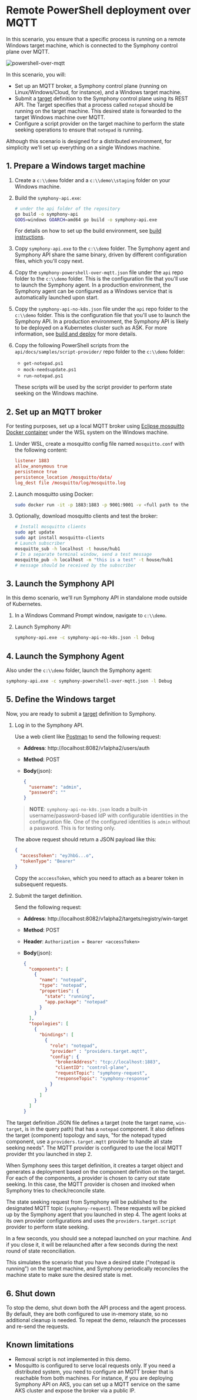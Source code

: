 # Remote PowerShell deployment over MQTT

In this scenario, you ensure that a specific process is running on a remote Windows target machine, which is connected to the Symphony control plane over MQTT.

![powershell-over-mqtt](../images/powershell-over-mqtt.png)

In this scenario, you will:

* Set up an MQTT broker, a Symphony control plane (running on Linux/Windows/Cloud, for instance), and a Windows target machine.
* Submit a [target](../concepts/unified-object-model/target.md) definition to the Symphony control plane using its REST API. The Target specifies that a process called `notepad`  should be running on the target machine. This desired state is forwarded to the target Windows machine over MQTT. 
* Configure a script provider on the target machine to perform the state seeking operations to ensure that `notepad` is running.

Although this scenario is designed for a distributed environment, for simplicity we'll set up everything on a single Windows machine.

## 1. Prepare a Windows target machine

1. Create a `c:\\demo` folder and a `c:\\demo\\staging` folder on your Windows machine.

2. Build the `symphony-api.exe`:

   ```bash
   # under the api folder of the repository
   go build -o symphony-api
   GOOS=windows GOARCH=amd64 go build -o symphony-api.exe
   ```

   For details on how to set up the build environment, see [build instructions](../build_deployment/build.md).

3. Copy `symphony-api.exe` to the `c:\\demo` folder. The Symphony agent and Symphony API share the same binary, driven by different configuration files, which you'll copy next.

4. Copy the `symphony-powershell-over-mqtt.json` file under the `api` repo folder to the `c:\\demo` folder. This is the configuration file that you'll use to launch the Symphony agent. In a production environment, the Symphony agent can be configured as a Windows service that is automatically launched upon start.

5. Copy the `symphony-api-no-k8s.json` file under the `api` repo folder to the `c:\\demo` folder. This is the configuration file that you'll use to launch the Symphony API. In a production environment, the Symphony API is likely to be deployed on a Kubernetes cluster such as ASK. For more information, see [build and deploy](../build_deployment/_overview.md) for more details.

6. Copy the following PowerShell scripts from the `api/docs/samples/script-provider/` repo folder to the `c:\\demo` folder:

   * `get-notepad.ps1`
   * `mock-needsupdate.ps1`
   * `run-notepad.ps1`

   These scripts will be used by the script provider to perform state seeking on the Windows machine.

## 2. Set up an MQTT broker

For testing purposes, set up a local MQTT broker using [Eclipse mosquitto Docker container](https://hub.docker.com/_/eclipse-mosquitto/) under the WSL system on the Windows machine.

1. Under WSL, create a mosquitto config file named `mosquitto.conf` with the following content:

   ```conf
   listener 1883
   allow_anonymous true
   persistence true
   persistence_location /mosquitto/data/
   log_dest file /mosquitto/log/mosquitto.log
   ```

2. Launch mosquitto using Docker:

   ```bash
   sudo docker run -it -p 1883:1883 -p 9001:9001 -v <full path to the above mosquitto.conf file>:/mosquitto/config/mosquitto.conf  eclipse-mosquitto
   ```

3. Optionally, download mosquitto clients and test the broker:

   ```bash
   # Install mosquitto clients
   sudo apt update
   sudo apt install mosquitto-clients
   # Launch subscriber
   mosquitto_sub -h localhost -t house/hub1
   # In a separate terminal window, send a test message
   mosquitto_pub -h localhost -m "this is a test" -t house/hub1
   # message should be received by the subscriber
   ```

## 3. Launch the Symphony API

In this demo scenario, we'll run Symphony API in standalone mode outside of Kubernetes.

1. In a Windows Command Prompt window, navigate to `c:\\demo`.
2. Launch Symphony API:

   ```bash
   symphony-api.exe -c symphony-api-no-k8s.json -l Debug
   ```

## 4. Launch the Symphony Agent

Also under the `c:\\demo` folder, launch the Symphony agent:

```bash
symphony-api.exe -c symphony-powershell-over-mqtt.json -l Debug
```

## 5. Define the Windows target

Now, you are ready to submit a [target](../concepts/unified-object-model/target.md) definition to Symphony.

1. Log in to the Symphony API.

   Use a web client like [Postman](https://www.postman.com/) to send the following request:

   * **Address**: http://localhost:8082/v1alpha2/users/auth
   * **Method**: POST
   * **Body**(json):

     ```json
     {
       "username": "admin",
       "password": ""
     }
     ```

   > **NOTE**: `symphony-api-no-k8s.json` loads a built-in username/password-based IdP with configurable identities in the configuration file. One of the configured identities is `admin` without a password. This is for testing only.

   The above request should return a JSON payload like this:

   ```json
   {
     "accessToken": "eyJhbG...o",
     "tokenType": "Bearer"
   }
   ```

   Copy the `acccessToken`, which you need to attach as a bearer token in subsequent requests.

2. Submit the target definition.

   Send the following request:
   * **Address**: http://localhost:8082/v1alpha2/targets/registry/win-target
   * **Method**: POST
   * **Header**: `Authorization = Bearer <accessToken>`
   * **Body**(json):

     ```json
     {
       "components": [
         {
           "name": "notepad",
           "type": "notepad",
           "properties": {
             "state": "running",
             "app.package": "notepad"
           }
         }
       ],
       "topologies": [
         {
           "bindings": [
             {
               "role": "notepad",
               "provider" : "providers.target.mqtt",
               "config": {
                 "brokerAddress": "tcp://localhost:1883",
                 "clientID": "control-plane",
                 "requestTopic": "symphony-request",
                 "responseTopic": "symphony-response"
               }
             }
           ]
         }
       ]
     }
     ```

The target definition JSON file defines a target (note the target name, `win-target`, is in the query path) that has a `notepad` component. It also defines the target (component) topology and says, "for the notepad typed component, use a `providers.target.mqtt` provider to handle all state seeking needs". The MQTT provider is configured to use the local MQTT provider tht you launched in step 2.

When Symphony sees this target definition, it creates a target object and generates a deployment based on the component definition on the target. For each of the components, a provider is chosen to carry out state seeking. In this case, the MQTT provider is chosen and invoked when Symphony tries to check/reconcile state.

The state seeking request from Symphony will be published to the designated MQTT topic (`symphony-request`). These requests will be picked up by the Symphony agent that you launched in step 4. The agent looks at its own provider configurations and uses the `providers.target.script` provider to perform state seeking.

In a few seconds, you should see a notepad launched on your machine. And if you close it, it will be relaunched after a few seconds during the next round of state reconciliation.

This simulates the scenario that you have a desired state ("notepad is running") on the target machine, and Symphony periodically reconciles the machine state to make sure the desired state is met.

## 6. Shut down

To stop the demo, shut down both the API process and the agent process. By default, they are both configured to use in-memory state, so no additional cleanup is needed. To repeat the demo, relaunch the processes and re-send the requests.

## Known limitations

* Removal script is not implemented in this demo.
* Mosquitto is configured to serve local requests only. If you need a distributed system, you need to configure an MQTT broker that is reachable from both machines. For instance, if you are deploying Symphony API on AKS, you can set up a MQTT service on the same AKS cluster and expose the broker via a public IP.
